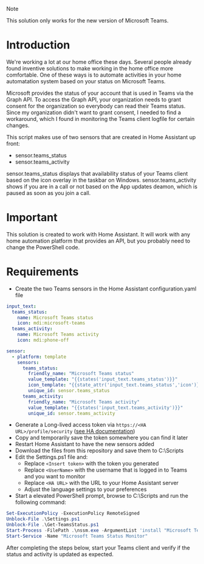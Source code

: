 > [!NOTE]
> This solution only works for the new version of Microsoft Teams.

# Introduction
We're working a lot at our home office these days. Several people already found inventive solutions to make working in the home office more comfortable. One of these ways is to automate activities in your home automatation system based on your status on Microsoft Teams.

Microsoft provides the status of your account that is used in Teams via the Graph API. To access the Graph API, your organization needs to grant consent for the organization so everybody can read their Teams status. Since my organization didn't want to grant consent, I needed to find a workaround, which I found in monitoring the Teams client logfile for certain changes.

This script makes use of two sensors that are created in Home Assistant up front:
* sensor.teams_status
* sensor.teams_activity

sensor.teams_status displays that availability status of your Teams client based on the icon overlay in the taskbar on Windows. sensor.teams_activity shows if you are in a call or not based on the App updates deamon, which is paused as soon as you join a call.

# Important
This solution is created to work with Home Assistant. It will work with any home automation platform that provides an API, but you probably need to change the PowerShell code.

# Requirements
* Create the two Teams sensors in the Home Assistant configuration.yaml file
```yaml
input_text:
  teams_status:
    name: Microsoft Teams status
    icon: mdi:microsoft-teams
  teams_activity:
    name: Microsoft Teams activity
    icon: mdi:phone-off

sensor:
  - platform: template
    sensors:
      teams_status: 
        friendly_name: "Microsoft Teams status"
        value_template: "{{states('input_text.teams_status')}}"
        icon_template: "{{state_attr('input_text.teams_status','icon')}}"
        unique_id: sensor.teams_status
      teams_activity:
        friendly_name: "Microsoft Teams activity"
        value_template: "{{states('input_text.teams_activity')}}"
        unique_id: sensor.teams_activity

```
* Generate a Long-lived access token via `https://<HA URL>/profile/security` ([see HA documentation](https://developers.home-assistant.io/docs/auth_api/#long-lived-access-token))
* Copy and temporarily save the token somewhere you can find it later
* Restart Home Assistant to have the new sensors added
* Download the files from this repository and save them to C:\Scripts
* Edit the Settings.ps1 file and:
  * Replace `<Insert token>` with the token you generated
  * Replace `<UserName>` with the username that is logged in to Teams and you want to monitor
  * Replace `<HA URL>` with the URL to your Home Assistant server
  * Adjust the language settings to your preferences
* Start a elevated PowerShell prompt, browse to C:\Scripts and run the following command:
```powershell
Set-ExecutionPolicy -ExecutionPolicy RemoteSigned
Unblock-File .\Settings.ps1
Unblock-File .\Get-TeamsStatus.ps1
Start-Process -FilePath .\nssm.exe -ArgumentList 'install "Microsoft Teams Status Monitor" "C:\Windows\System32\WindowsPowerShell\v1.0\powershell.exe" "-command "& { . C:\Scripts\Get-TeamsStatus.ps1 }"" ' -NoNewWindow -Wait
Start-Service -Name "Microsoft Teams Status Monitor"
```

After completing the steps below, start your Teams client and verify if the status and activity is updated as expected.